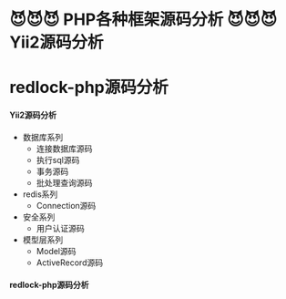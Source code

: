 
:smiling_imp::smiling_imp::smiling_imp:
**PHP各种框架源码分析** 
:smiling_imp::smiling_imp::smiling_imp:  
Yii2源码分析
===========================
redlock-php源码分析
===========================







#### Yii2源码分析
* 数据库系列
  * 连接数据库源码
  * 执行sql源码
  * 事务源码
  * 批处理查询源码
* redis系列
  * Connection源码
* 安全系列
  * 用户认证源码
* 模型层系列
  * Model源码
  * ActiveRecord源码
#### redlock-php源码分析
